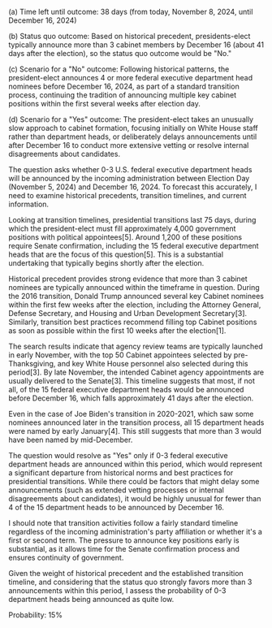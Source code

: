 (a) Time left until outcome: 38 days (from today, November 8, 2024, until December 16, 2024)

(b) Status quo outcome: Based on historical precedent, presidents-elect typically announce more than 3 cabinet members by December 16 (about 41 days after the election), so the status quo outcome would be "No."

(c) Scenario for a "No" outcome: Following historical patterns, the president-elect announces 4 or more federal executive department head nominees before December 16, 2024, as part of a standard transition process, continuing the tradition of announcing multiple key cabinet positions within the first several weeks after election day.

(d) Scenario for a "Yes" outcome: The president-elect takes an unusually slow approach to cabinet formation, focusing initially on White House staff rather than department heads, or deliberately delays announcements until after December 16 to conduct more extensive vetting or resolve internal disagreements about candidates.

The question asks whether 0-3 U.S. federal executive department heads will be announced by the incoming administration between Election Day (November 5, 2024) and December 16, 2024. To forecast this accurately, I need to examine historical precedents, transition timelines, and current information.

Looking at transition timelines, presidential transitions last 75 days, during which the president-elect must fill approximately 4,000 government positions with political appointees[5]. Around 1,200 of these positions require Senate confirmation, including the 15 federal executive department heads that are the focus of this question[5]. This is a substantial undertaking that typically begins shortly after the election.

Historical precedent provides strong evidence that more than 3 cabinet nominees are typically announced within the timeframe in question. During the 2016 transition, Donald Trump announced several key Cabinet nominees within the first few weeks after the election, including the Attorney General, Defense Secretary, and Housing and Urban Development Secretary[3]. Similarly, transition best practices recommend filling top Cabinet positions as soon as possible within the first 10 weeks after the election[1].

The search results indicate that agency review teams are typically launched in early November, with the top 50 Cabinet appointees selected by pre-Thanksgiving, and key White House personnel also selected during this period[3]. By late November, the intended Cabinet agency appointments are usually delivered to the Senate[3]. This timeline suggests that most, if not all, of the 15 federal executive department heads would be announced before December 16, which falls approximately 41 days after the election.

Even in the case of Joe Biden's transition in 2020-2021, which saw some nominees announced later in the transition process, all 15 department heads were named by early January[4]. This still suggests that more than 3 would have been named by mid-December.

The question would resolve as "Yes" only if 0-3 federal executive department heads are announced within this period, which would represent a significant departure from historical norms and best practices for presidential transitions. While there could be factors that might delay some announcements (such as extended vetting processes or internal disagreements about candidates), it would be highly unusual for fewer than 4 of the 15 department heads to be announced by December 16.

I should note that transition activities follow a fairly standard timeline regardless of the incoming administration's party affiliation or whether it's a first or second term. The pressure to announce key positions early is substantial, as it allows time for the Senate confirmation process and ensures continuity of government.

Given the weight of historical precedent and the established transition timeline, and considering that the status quo strongly favors more than 3 announcements within this period, I assess the probability of 0-3 department heads being announced as quite low.

Probability: 15%